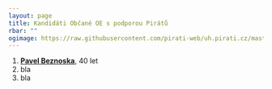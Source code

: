 ```yaml
---
layout: page
title: Kandidáti Občané OE s podporou Pirátů
rbar: ""
ogimage: https://raw.githubusercontent.com/pirati-web/uh.pirati.cz/master/assets/img/miscellaneous/fbkandidatix.jpg
---
```


1. [**Pavel Beznoska**](/lide/pirat-testovaci), 40 let
2. bla
3. bla
